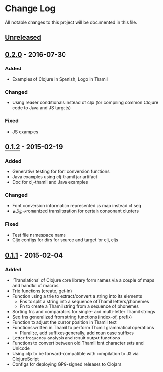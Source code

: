 # Change Log
All notable changes to this project will be documented in this file.

## [Unreleased][unreleased]

## [0.2.0] - 2016-07-30
### Added
- Examples of Clojure in Spanish, Logo in Thamil
### Changed
- Using reader conditionals instead of cljx (for compiling common Clojure code to Java and JS targets)
### Fixed
- JS examples

## [0.1.2] - 2015-02-19
### Added
- Generative testing for font conversion functions
- Java examples using clj-thamil jar artifact
- Doc for clj-thamil and Java examples

### Changed
- Font conversion information represented as map instead of seq
- தமிழ்->romanized transliteration for certain consonant clusters

### Fixed
- Test file namespace name
- Cljx configs for dirs for source and target for clj, cljs

## [0.1.1] - 2015-02-04
### Added
- 'Translations' of Clojure core library form names via a couple of maps and handful of macros
- Trie functions (create, get-in)
- Function using a trie to extract/convert a string into its elements
  - Fns to split a string into a sequence of Thamil letters/phonemes
  - Fn  to create a Thamil string from a sequence of phonemes
- Sorting fns and comparators for single- and multi-letter Thamil strings 
- Seq fns generalized from string functions (index-of, prefix)
- Function to adjust the cursor position in Thamil text
- Functions written in Thamil to perform Thamil grammatical operations
  - Pluralize, add suffixes generally, add noun case suffixes
- Letter frequency analysis and result output functions
- Functions to convert between old Thamil font character sets and Unicode
- Using cljx to be forward-compatible with compilation to JS via ClojureScript
- Configs for deploying GPG-signed releases to Clojars

[unreleased]: https://github.com/echeran/clj-thamil/compare/0.2.0...master
[0.2.0]: https://github.com/echeran/clj-thamil/tree/0.2.0
[0.1.2]: https://github.com/echeran/clj-thamil/tree/0.1.2
[0.1.1]: https://github.com/echeran/clj-thamil/tree/0.1.1
